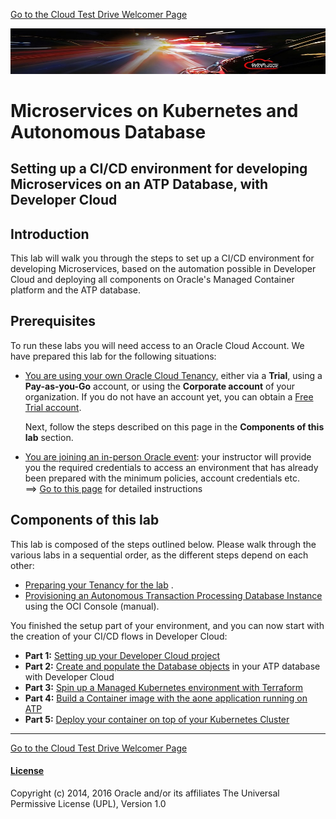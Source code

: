 [Go to the Cloud Test Drive Welcomer Page](../../README.md)

![](../../common/images/customer.logo2.png)

# Microservices on Kubernetes and Autonomous Database

## Setting up a CI/CD environment for developing Microservices on an ATP Database, with Developer Cloud

## Introduction

This lab will walk you through the steps to set up a CI/CD environment for developing Microservices, based on the automation possible in Developer Cloud and deploying all components on Oracle's Managed Container platform and the ATP database.

## Prerequisites

To run these labs you will need access to an Oracle Cloud Account.  We have prepared this lab for the following situations: 

- <u>You are using your own Oracle Cloud Tenancy,</u> either via a **Trial**, using a **Pay-as-you-Go** account, or using the **Corporate account** of your organization.  If you do not have an account yet, you can obtain  a [Free Trial account](https://myservices.us.oraclecloud.com/mycloud/signup?sourceType=:ow:evp:cpo::RC_EMMK190802P00026:VirtualLab_MicroservicesATP&intcmp=:ow:evp:cpo::RC_EMMK190802P00026:VirtualLab_MicroservicesATP).

  Next, follow the steps described on this page in the **Components of this lab** section.

  

- <u>You are joining an in-person Oracle event</u>: your instructor will provide you the required credentials to access an environment that has already been prepared with the minimum policies, account credentials etc.  
  ==> [Go to this page](../../ATP/readme.md) for detailed instructions



## Components of this lab

This lab is composed of the steps outlined below.  Please walk through the various labs in a sequential order, as the different steps depend on each other:

- [Preparing your Tenancy for the lab](env-setup.md) .
- [Provisioning an Autonomous Transaction Processing Database Instance](LabGuide100ProvisionAnATPDatabase.md)  using the OCI Console (manual).

  

You finished the setup part of your environment, and you can now start with the creation of your CI/CD flows in Developer Cloud:

- **Part 1:** [Setting up your Developer Cloud project](LabGuide250Devcs-proj.md)
- **Part 2:** [Create and populate the Database objects](LabGuide400DataLoadingIntoATP_own.md) in your ATP database with Developer Cloud
- **Part 3:** [Spin up a Managed Kubernetes environment with Terraform](LabGuide660OKE_Create.md)
- **Part 4:** [Build a Container image with the aone application running on ATP](LabGuide650BuildDocker.md)
- **Part 5:** [Deploy your container on top of your Kubernetes Cluster](LabGuide670DeployDocker.md)

---



[Go to the Cloud Test Drive Welcomer Page](../../README.md)



#### [License](../../LICENSE)

Copyright (c) 2014, 2016 Oracle and/or its affiliates
The Universal Permissive License (UPL), Version 1.0